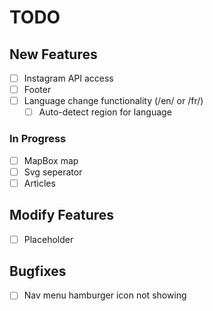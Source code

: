 # TODO

## New Features

- [ ] Instagram API access
- [ ] Footer
- [ ] Language change functionality (/en/ or /fr/)
  - [ ] Auto-detect region for language

### In Progress

- [ ] MapBox map
- [ ] Svg seperator
- [ ] Articles

## Modify Features

- [ ] Placeholder

## Bugfixes

- [ ] Nav menu hamburger icon not showing
